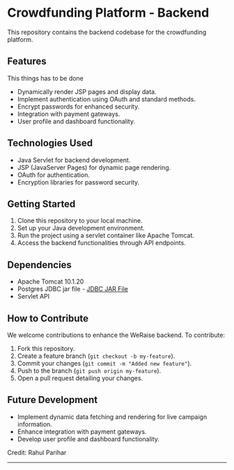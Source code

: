 # Crowdfunding Platform - Backend

This repository contains the backend codebase for the crowdfunding platform.

## Features
This things has to be done
- Dynamically render JSP pages and display data.
- Implement authentication using OAuth and standard methods.
- Encrypt passwords for enhanced security.
- Integration with payment gateways.
- User profile and dashboard functionality.

## Technologies Used

- Java Servlet for backend development.
- JSP (JavaServer Pages) for dynamic page rendering.
- OAuth for authentication.
- Encryption libraries for password security.

## Getting Started

1. Clone this repository to your local machine.
2. Set up your Java development environment.
3. Run the project using a servlet container like Apache Tomcat.
4. Access the backend functionalities through API endpoints.

## Dependencies

- Apache Tomcat 10.1.20
- Postgres JDBC jar file - <a href="https://jdbc.postgresql.org/download/">JDBC JAR File</a>
- Servlet API

## How to Contribute

We welcome contributions to enhance the WeRaise backend. To contribute:

1. Fork this repository.
2. Create a feature branch (`git checkout -b my-feature`).
3. Commit your changes (`git commit -m "Added new feature"`).
4. Push to the branch (`git push origin my-feature`).
5. Open a pull request detailing your changes.

## Future Development

- Implement dynamic data fetching and rendering for live campaign information.
- Enhance integration with payment gateways.
- Develop user profile and dashboard functionality.

 Credit: Rahul Parihar

---
